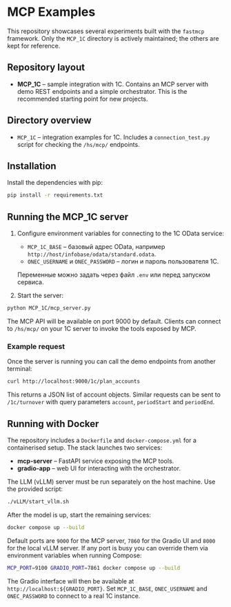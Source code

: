 # MCP Examples

This repository showcases several experiments built with the `fastmcp` framework.
Only the `MCP_1C` directory is actively maintained; the others are kept for reference.

## Repository layout

- **MCP_1C** – sample integration with 1C. Contains an MCP server with demo
  REST endpoints and a simple orchestrator. This is the recommended starting
  point for new projects.

## Directory overview

* `MCP_1C` – integration examples for 1C. Includes a `connection_test.py` script for checking the `/hs/mcp/` endpoints.

## Installation

Install the dependencies with pip:

```bash
pip install -r requirements.txt
```

## Running the MCP_1C server

1. Configure environment variables for connecting to the 1C OData service:

   - `MCP_1C_BASE` – базовый адрес OData, например `http://host/infobase/odata/standard.odata`.
   - `ONEC_USERNAME` и `ONEC_PASSWORD` – логин и пароль пользователя 1С.

   Переменные можно задать через файл `.env` или перед запуском сервиса.
2. Start the server:

```bash
python MCP_1C/mcp_server.py
```

The MCP API will be available on port 9000 by default. Clients can connect to `/hs/mcp/` on your 1C server to invoke the tools exposed by MCP.

### Example request

Once the server is running you can call the demo endpoints from another
terminal:

```bash
curl http://localhost:9000/1c/plan_accounts
```

This returns a JSON list of account objects. Similar requests can be sent to
`/1c/turnover` with query parameters `account`, `periodStart` and `periodEnd`.

## Running with Docker

The repository includes a `Dockerfile` and `docker-compose.yml` for a
containerised setup. The stack launches two services:

- **mcp-server** – FastAPI service exposing the MCP tools.
- **gradio-app** – web UI for interacting with the orchestrator.

The LLM (vLLM) server must be run separately on the host machine. Use the
provided script:

```bash
./vLLM/start_vllm.sh
```

After the model is up, start the remaining services:

```bash
docker compose up --build
```

Default ports are `9000` for the MCP server, `7860` for the Gradio UI and `8000`
for the local vLLM server. If any port is busy you can override them via
environment variables when running Compose:

```bash
MCP_PORT=9100 GRADIO_PORT=7861 docker compose up --build
```

The Gradio interface will then be available at
`http://localhost:${GRADIO_PORT}`. Set `MCP_1C_BASE`, `ONEC_USERNAME` and
`ONEC_PASSWORD` to connect to a real 1C instance.

